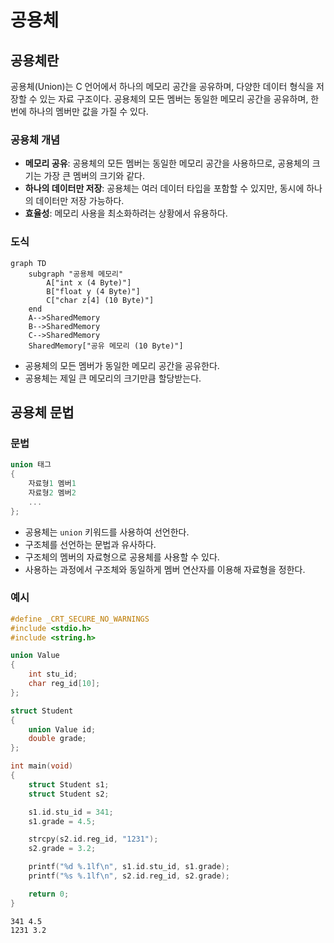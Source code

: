 # 공용체

## 공용체란

공용체(Union)는 C 언어에서 하나의 메모리 공간을 공유하며, 다양한 데이터 형식을 저장할 수 있는 자료 구조이다. 공용체의 모든 멤버는 동일한 메모리 공간을 공유하며, 한 번에 하나의 멤버만 값을 가질 수 있다.

### 공용체 개념

- **메모리 공유**: 공용체의 모든 멤버는 동일한 메모리 공간을 사용하므로, 공용체의 크기는 가장 큰 멤버의 크기와 같다.
- **하나의 데이터만 저장**: 공용체는 여러 데이터 타입을 포함할 수 있지만, 동시에 하나의 데이터만 저장 가능하다.
- **효율성**: 메모리 사용을 최소화하려는 상황에서 유용하다.

### 도식

```mermaid
graph TD
    subgraph "공용체 메모리"
        A["int x (4 Byte)"]
        B["float y (4 Byte)"]
        C["char z[4] (10 Byte)"]
    end
    A-->SharedMemory
    B-->SharedMemory
    C-->SharedMemory
    SharedMemory["공유 메모리 (10 Byte)"]
```

- 공용체의 모든 멤버가 동일한 메모리 공간을 공유한다.
- 공용체는 제일 큰 메모리의 크기만큼 할당받는다.

## 공용체 문법

### 문법

```c
union 태그
{
    자료형1 멤버1
    자료형2 멤버2
    ...
};
```

- 공용체는 `union` 키워드를 사용하여 선언한다.
- 구조체를 선언하는 문법과 유사하다.
- 구조체의 멤버의 자료형으로 공용체를 사용할 수 있다.
- 사용하는 과정에서 구조체와 동일하게 멤버 연산자를 이용해 자료형을 정한다.

### 예시

```c
#define _CRT_SECURE_NO_WARNINGS
#include <stdio.h>
#include <string.h>

union Value
{
    int stu_id;
    char reg_id[10];
};

struct Student 
{
    union Value id;
    double grade;
};

int main(void)
{
    struct Student s1;
    struct Student s2;

    s1.id.stu_id = 341;
    s1.grade = 4.5;

    strcpy(s2.id.reg_id, "1231");
    s2.grade = 3.2;

    printf("%d %.1lf\n", s1.id.stu_id, s1.grade);
    printf("%s %.1lf\n", s2.id.reg_id, s2.grade);

    return 0;
}
```

```
341 4.5
1231 3.2
```